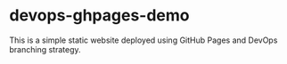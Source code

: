 # devops-ghpages-demo
This is a simple static website deployed using GitHub Pages and DevOps branching strategy.